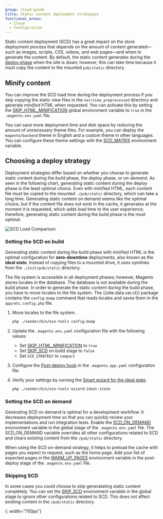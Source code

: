 ```yaml
---
group: cloud-guide
title: Static content deployment strategies
functional_areas:
  - Cloud
  - Configuration
---
```


Static content deployment (SCD) has a great impact on the store deployment process that depends on the amount of content generated—such as images, scripts, CSS, videos, and web pages—and when to generate the content. By default, the static content generates during the [deploy phase]({{page.baseurl}}/cloud/deploy/optimize-cloud-deploy.html#-deploy-phase) when the site is down; however, this can take time because it must copy the content to the mounted `pub/static` directory.

## Minify content

You can improve the SCD load time during the deployment process if you skip copying the static view files in the `var/view_preprocessed` directory and generate _minified_ HTML when requested. You can activate this by setting the [SKIP_HTML_MINIFICATION]({{page.baseurl}}/cloud/env/variables-global.html#skip_html_minification) global environment variable to `true` in the `.magento.env.yaml` file.

You can save more deployment time and disk space by reducing the amount of unnecessary theme files. For example, you can deploy the `magento/backend` theme in English and a custom theme in other languages. You can configure these theme settings with the [SCD_MATRIX]({{page.baseurl}}/cloud/env/variables-deploy.html#scd_matrix) environment variable.

## Choosing a deploy strategy

Deployment strategies differ based on whether you choose to generate static content during the _build_ phase, the _deploy_ phase, or _on-demand_. As seen in the following chart, generating static content during the deploy phase is the least optimal choice. Even with minified HTML, each content file must be copied to the mounted `./pub/static` directory, which can take a long time. Generating static content on demand seems like the optimal choice, but if the content file does not exist in the cache, it generates at the moment it is requested, which adds load time to the user experience; therefore, generating static content during the build phase is the most optimal.

![SCD Load Comparison]

### Setting the SCD on build

Generating static content during the build phase with minified HTML is the optimal configuration for **zero-downtime** deployments, also known as the **ideal state**. Instead of copying files to a mounted drive, it uses symlinks from the `./init/pub/static` directory.

The file system is accessible in all deployment phases; however, Magento stores locales in the database. The database is not available during the build phase. In order to generate the static content during the build phase, you have to move locales to the file system. The {{site.data.var.ct}} package contains the `config:dump` command that reads locales and saves them in the `app/etc.config.php` file.

1.  Move locales to the file system.

    ```bash
    php ./vendor/bin/ece-tools config:dump
    ```

1.  Update the `.magento.env.yaml` configuration file with the following values:

    -  Set [SKIP_HTML_MINIFICATION]({{page.baseurl}}/cloud/env/variables-global.html#skip_html_minification) to `true`
    -  Set [SKIP_SCD]({{page.baseurl}}/cloud/env/variables-build.html#skip_scd) on build stage to `false`
    -  Set `SCD_STRATEGY` to `compact`

1.  Configure the [Post-deploy hook]({{page.baseurl}}/cloud/project/project-conf-files_magento-app.html#hooks) in the `.magento.app.yaml` configuration file.

1.  Verify your settings by running the [Smart wizard for the ideal state]({{page.baseurl}}/cloud/env/smart-wizards.html).

    ```bash
    php ./vendor/bin/ece-tools wizard:ideal-state
    ```

### Setting the SCD on demand

Generating SCD on demand is optimal for a development workflow. It decreases deployment time so that you can quickly review your implementations and run integration tests. Enable the [SCD_ON_DEMAND]({{page.baseurl}}/cloud/env/variables-global.html#scd_on_demand) environment variable in the global stage of the `.magento.env.yaml` file. The SCD_ON_DEMAND variable overrides all other configurations related to SCD and clears existing content from the `/pub/static` directory.

When using the SCD on-demand strategy, it helps to preload the cache with pages you expect to request, such as the home page. Add your list of expected pages in the [WARM_UP_PAGES]({{page.baseurl}}/cloud/env/variables-post-deploy.html#warm_up_pages) environment variable in the post-deploy stage of the `.magento.env.yaml` file.

### Skipping SCD

In some cases you could choose to skip generatating static content completely. You can set the [SKIP_SCD]({{page.baseurl}}/cloud/env/variables-build.html#skip_scd) environment variable in the global stage to ignore other configurations related to SCD. This does not affect existing content in the `/pub/static` directory.

[SCD Load Comparison]: {{site.baseurl}}/common/images/cloud/scd-load-times.png
{: width="700px"}